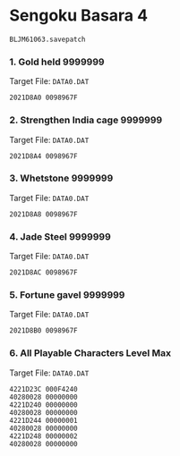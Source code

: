 # Sengoku Basara 4 

`BLJM61063.savepatch`

### 1. Gold held 9999999

Target File: `DATA0.DAT`

```
2021D8A0 0098967F
```

### 2. Strengthen India cage 9999999

Target File: `DATA0.DAT`

```
2021D8A4 0098967F
```

### 3. Whetstone 9999999

Target File: `DATA0.DAT`

```
2021D8A8 0098967F
```

### 4. Jade Steel 9999999

Target File: `DATA0.DAT`

```
2021D8AC 0098967F
```

### 5. Fortune gavel 9999999

Target File: `DATA0.DAT`

```
2021D8B0 0098967F
```

### 6. All Playable Characters Level Max

Target File: `DATA0.DAT`

```
4221D23C 000F4240
40280028 00000000
4221D240 00000000
40280028 00000000
4221D244 00000001
40280028 00000000
4221D248 00000002
40280028 00000000
```

